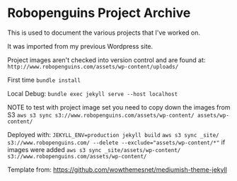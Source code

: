 # Robopenguins Project Archive

This is used to document the various projects that I've worked on.

It was imported from my previous Wordpress site.

Project images aren't checked into version control and are found at:
`http://www.robopenguins.com/assets/wp-content/uploads/`

First time
`bundle install`

Local Debug:
`bundle exec jekyll serve --host localhost`

NOTE to test with project image set you need to copy down the images from S3
`aws s3 sync s3://www.robopenguins.com/assets/wp-content/ assets/wp-content/`

Deployed with:
`JEKYLL_ENV=production jekyll build`
`aws s3 sync _site/ s3://www.robopenguins.com/ --delete --exclude="assets/wp-content/*"`
if images were added
`aws s3 sync _site/assets/wp-content/ s3://www.robopenguins.com/assets/wp-content/`


Template from:
https://github.com/wowthemesnet/mediumish-theme-jekyll